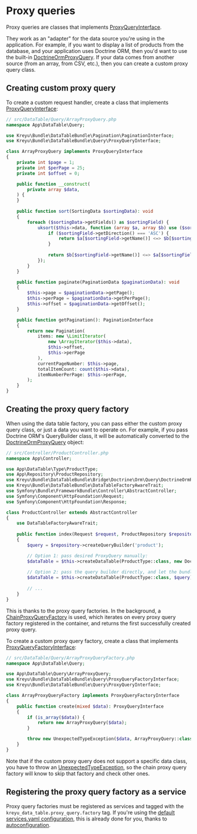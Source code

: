 # Proxy queries

Proxy queries are classes that implements [ProxyQueryInterface](https://github.com/Kreyu/data-table-bundle/blob/main/src/Query/ProxyQueryInterface.php).

They work as an "adapter" for the data source you're using in the application.
For example, if you want to display a list of products from the database, and your application uses Doctrine ORM,
then you'd want to use the built-in [DoctrineOrmProxyQuery](https://github.com/Kreyu/data-table-bundle/blob/main/src/Bridge/Doctrine/Orm/Query/DoctrineOrmProxyQuery.php).
If your data comes from another source (from an array, from CSV, etc.), then you can create a custom proxy query class.

## Creating custom proxy query

To create a custom request handler, create a class that implements [ProxyQueryInterface](https://github.com/Kreyu/data-table-bundle/blob/main/src/Query/ProxyQueryInterface.php):

```php
// src/DataTable/Query/ArrayProxyQuery.php
namespace App\DataTable\Query;

use Kreyu\Bundle\DataTableBundle\Pagination\PaginationInterface;
use Kreyu\Bundle\DataTableBundle\Query\ProxyQueryInterface;

class ArrayProxyQuery implements ProxyQueryInterface
{
    private int $page = 1;
    private int $perPage = 25;
    private int $offset = 0;

    public function __construct(
        private array $data,
    ) {
    }
    
    public function sort(SortingData $sortingData): void
    {
        foreach ($sortingData->getFields() as $sortingField) {
            uksort($this->data, function (array $a, array $b) use ($sortingField) {
                if ($sortingField->getDirection() === 'ASC') {
                    return $a[$sortingField->getName()] <=> $b[$sortingField->getName()];
                }
                
                return $b[$sortingField->getName()] <=> $a[$sortingField->getName()];
            });
        }
    }

    public function paginate(PaginationData $paginationData): void
    {
        $this->page = $paginationData->getPage();
        $this->perPage = $paginationData->getPerPage();
        $this->offset = $paginationData->getOffset();
    }

    public function getPagination(): PaginationInterface
    {
        return new Pagination(
            items: new \LimitIterator(
                new \ArrayIterator($this->data), 
                $this->offset, 
                $this->perPage
            ),
            currentPageNumber: $this->page,
            totalItemCount: count($this->data),
            itemNumberPerPage: $this->perPage,
        );
    }
}
```

## Creating the proxy query factory

When using the data table factory, you can pass either the custom proxy query class, or just a data you want to operate on.
For example, if you pass Doctrine ORM's QueryBuilder class, it will be automatically converted to the [DoctrineOrmProxyQuery](https://github.com/Kreyu/data-table-bundle/blob/main/src/Bridge/Doctrine/Orm/Query/DoctrineOrmProxyQuery.php) object:

```php
// src/Controller/ProductController.php
namespace App\Controller;

use App\DataTable\Type\ProductType;
use App\Repository\ProductRepository;
use Kreyu\Bundle\DataTableBundle\Bridge\Doctrine\Orm\Query\DoctrineOrmProxyQuery;
use Kreyu\Bundle\DataTableBundle\DataTableFactoryAwareTrait;
use Symfony\Bundle\FrameworkBundle\Controller\AbstractController;
use Symfony\Component\HttpFoundation\Request;
use Symfony\Component\HttpFoundation\Response;

class ProductController extends AbstractController
{
    use DataTableFactoryAwareTrait;
    
    public function index(Request $request, ProductRepository $repository): Response
    {
        $query = $repository->createQueryBuilder('product');

        // Option 1: pass desired ProxyQuery manually:
        $dataTable = $this->createDataTable(ProductType::class, new DoctrineOrmProxyQuery($query));
        
        // Option 2: pass the query builder directly, and let the bundle do the work:
        $dataTable = $this->createDataTable(ProductType::class, $query);
        
        // ...
    }
}
```

This is thanks to the proxy query factories. In the background, a [ChainProxyQueryFactory](https://github.com/Kreyu/data-table-bundle/blob/main/src/Query/ChainProxyQueryFactory.php) is used, which iterates
on every proxy query factory registered in the container, and returns the first successfully created proxy query.

To create a custom proxy query factory, create a class that implements [ProxyQueryFactoryInterface](https://github.com/Kreyu/data-table-bundle/blob/main/src/Query/ProxyQueryFactoryInterface.php):

```php
// src/DataTable/Query/ArrayProxyQueryFactory.php
namespace App\DataTable\Query;

use App\DataTable\Query\ArrayProxyQuery;
use Kreyu\Bundle\DataTableBundle\Query\ProxyQueryFactoryInterface;
use Kreyu\Bundle\DataTableBundle\Query\ProxyQueryInterface;

class ArrayProxyQueryFactory implements ProxyQueryFactoryInterface
{
    public function create(mixed $data): ProxyQueryInterface
    {
        if (is_array($data)) {
            return new ArrayProxyQuery($data);        
        }

        throw new UnexpectedTypeException($data, ArrayProxyQuery::class);
    }
}
```

Note that if the custom proxy query does not support a specific data class, you have to throw an [UnexpectedTypeException](https://github.com/Kreyu/data-table-bundle/blob/main/src/Exception/UnexpectedTypeException.php),
so the chain proxy query factory will know to skip that factory and check other ones.

## Registering the proxy query factory as a service

Proxy query factories must be registered as services and tagged with the `kreyu_data_table.proxy_query.factory` tag.
If you're using the [default services.yaml configuration](https://symfony.com/doc/current/service_container.html#service-container-services-load-example),
this is already done for you, thanks to [autoconfiguration](https://symfony.com/doc/current/service_container.html#services-autoconfigure).
